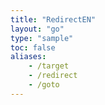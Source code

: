 ```yaml
---
title: "RedirectEN"
layout: "go"
type: "sample"
toc: false
aliases:
    - /target
    - /redirect
    - /goto
---
```

